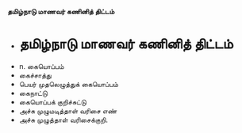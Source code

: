 **தமிழ்நாடு மாணவர் கணினித் திட்டம்**
- # தமிழ்நாடு மாணவர் கணினித் திட்டம்
- n. கையொப்பம்
- கைச்சாத்து
- பெயர் முதலெழுத்துக் கையொப்பம்
- கைநாட்டு
- கையொப்பக் குறிச்சுட்டு
- அச்சு முழுமடித்தாள் வரிசை எண்
- அச்சு முழுத்தாள் வரிசைக்குறி.

